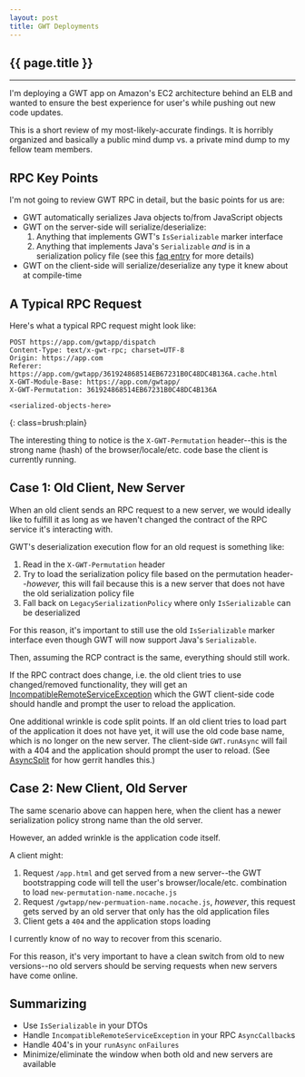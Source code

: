 ```yaml
---
layout: post
title: GWT Deployments
---
```


<h2>{{ page.title }}</h2>

---

I'm deploying a GWT app on Amazon's EC2 architecture behind an ELB and wanted to ensure the best experience for user's while pushing out new code updates.

This is a short review of my most-likely-accurate findings. It is horribly organized and basically a public mind dump vs. a private mind dump to my fellow team members.

RPC Key Points
--------------

I'm not going to review GWT RPC in detail, but the basic points for us are:

* GWT automatically serializes Java objects to/from JavaScript objects
* GWT on the server-side will serialize/deserialize:
  1. Anything that implements GWT's `IsSerializable` marker interface
  2. Anything that implements Java's `Serializable` *and* is in a serialization policy file (see this [faq entry](http://code.google.com/webtoolkit/doc/latest/FAQ_Server.html#Does_the_GWT_RPC_system_support_the_use_of_java.io.Serializable) for more details)
* GWT on the client-side will serialize/deserialize any type it knew about at compile-time

A Typical RPC Request
---------------------

Here's what a typical RPC request might look like:

    POST https://app.com/gwtapp/dispatch
    Content-Type: text/x-gwt-rpc; charset=UTF-8
    Origin: https://app.com
    Referer: https://app.com/gwtapp/361924868514EB67231B0C48DC4B136A.cache.html
    X-GWT-Module-Base: https://app.com/gwtapp/
    X-GWT-Permutation: 361924868514EB67231B0C48DC4B136A

    <serialized-objects-here>
{: class=brush:plain}

The interesting thing to notice is the `X-GWT-Permutation` header--this is the strong name (hash) of the browser/locale/etc. code base the client is currently running.

Case 1: Old Client, New Server
------------------------------

When an old client sends an RPC request to a new server, we would ideally like to fulfill it as long as we haven't changed the contract of the RPC service it's interacting with.

GWT's deserialization execution flow for an old request is something like:

1. Read in the `X-GWT-Permutation` header
2. Try to load the serialization policy file based on the permutation header--*however,* this will fail because this is a new server that does not have the old serialization policy file
3. Fall back on `LegacySerializationPolicy` where only `IsSerializable` can be deserialized

For this reason, it's important to still use the old `IsSerializable` marker interface even though GWT will now support Java's `Serializable`.

Then, assuming the RCP contract is the same, everything should still work.

If the RPC contract does change, i.e. the old client tries to use changed/removed functionality, they will get an [IncompatibleRemoteServiceException](http://google-web-toolkit.googlecode.com/svn/javadoc/2.0/com/google/gwt/user/client/rpc/IncompatibleRemoteServiceException.html) which the GWT client-side code should handle and prompt the user to reload the application.

One additional wrinkle is code split points. If an old client tries to load part of the application it does not have yet, it will use the old code base name, which is no longer on the new server. The client-side `GWT.runAsync` will fail with a 404 and the application should prompt the user to reload. (See [AsyncSplit](https://android.git.kernel.org/?p=tools/gerrit.git;a=blob;f=gerrit-gwtui/src/main/java/com/google/gerrit/client/Dispatcher.java;h=7db92ad17911eb52e9b078c127906adaaa74f3dc;hb=HEAD#l375) for how gerrit handles this.)

Case 2: New Client, Old Server
------------------------------

The same scenario above can happen here, when the client has a newer serialization policy strong name than the old server.

However, an added wrinkle is the application code itself.

A client might:

1. Request `/app.html` and get served from a new server--the GWT bootstrapping code will tell the user's browser/locale/etc. combination to load `new-permutation-name.nocache.js`
2. Request `/gwtapp/new-permuation-name.nocache.js`, *however*, this request gets served by an old server that only has the old application files
3. Client gets a `404` and the application stops loading

I currently know of no way to recover from this scenario.

For this reason, it's very important to have a clean switch from old to new versions--no old servers should be serving requests when new servers have come online.

Summarizing
-----------

* Use `IsSerializable` in your DTOs
* Handle `IncompatibleRemoteServiceException` in your RPC `AsyncCallback`s
* Handle 404's in your `runAsync` `onFailures`
* Minimize/eliminate the window when both old and new servers are available

